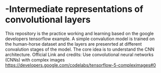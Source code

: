 # -Intermediate representations of convolutional layers
 This repository is the practice working and learning based on the google developers tensorflow example.
A simple convalution model is trained on the human-horse dataset and the layers are presenrted at different convalution stages of the model.
The core idea is to understand the CNN architecture.
Official Link and credits:
Use convolutional neural networks (CNNs) with complex images
https://developers.google.com/codelabs/tensorflow-5-compleximages#0
